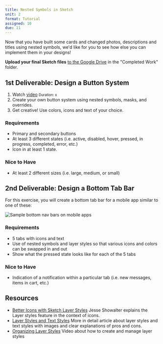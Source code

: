 ```yaml
---
title: Nested Symbols in Sketch
unit: 2
format: Tutorial
assigned: 10
due: 11
---
```


Now that you have built some cards and changed photos, descriptions and titles using nested symbols, we'd like for you to see how else you can implement them in your designs!

**Upload your final Sketch files** [to the Google Drive](https://drive.google.com/drive/u/0/folders/1QTAVbnkvkTlnPZmypVCnrFZ4eV2k5_I_) in the "Completed Work" folder.


1st Deliverable: Design a Button System
-------------------------------------------------

1. Watch [video](#)  <small>Duration: x</small>
2. Create your own button system using nested symbols, masks, and overrides.
3. Get creative! Use colors, icons and text of your choice.

### Requirements

- Primary and secondary buttons
- At least 3 different states (i.e. active, disabled, hover, pressed, in progress, completed, error, etc.)
- Icon in at least 1 state.

### Nice to Have

- At least 2 different sizes (i.e. large, medium, or small)


2nd Deliverable: Design a Bottom Tab Bar
-------------------------------------------------

For this exercise, you will create a bottom tab bar for a mobile app similar to one of these:

<img src="/assets/images/bottom-nav-bar-small-grey.png" alt="Sample bottom nav bars on mobile apps" />

### Requirements

- 5 tabs with icons and text
- Use of nested symbols and layer styles so that various icons and colors can be swapped in and out
- Show what the pressed state looks like for each of the 5 tabs

### Nice to Have

- Indication of a notification within a particular tab (i.e. new messages, items in cart, etc.)


Resources
---------

- [Better Icons with Sketch Layer Styles](https://www.youtube.com/watch?v=67ralD6gJTs) Jesse Showalter explains the Layer styles feature in the context of icons.
- [Layer Styles and Text Styles](https://madeintandem.com/blog/make-sketch-work-layer-styles-text-styles/) More in detail article about layer styles and text styles with images and clear explanations of pros and cons.
- [Organizing Layer Styles](https://www.youtube.com/watch?v=Bxr_Kb09ito) Video about how to create and manage layer styles
